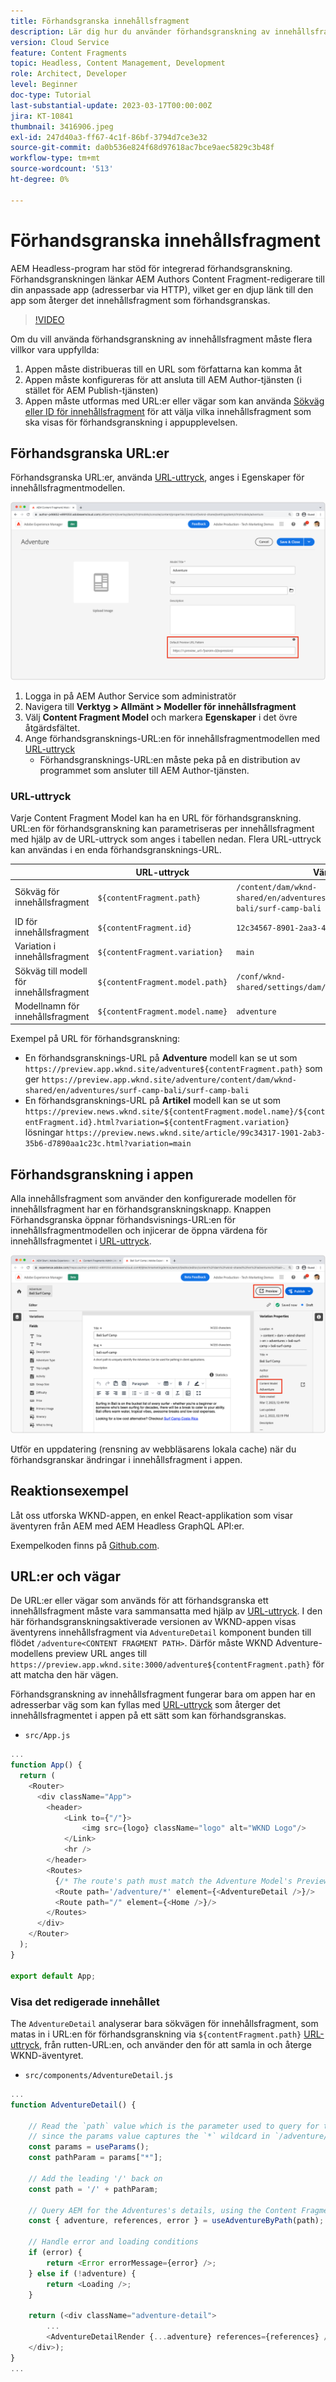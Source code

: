 ```yaml
---
title: Förhandsgranska innehållsfragment
description: Lär dig hur du använder förhandsgranskning av innehållsfragment för alla författare för att snabbt se hur innehållsändringar påverkar AEM Headless-upplevelser.
version: Cloud Service
feature: Content Fragments
topic: Headless, Content Management, Development
role: Architect, Developer
level: Beginner
doc-type: Tutorial
last-substantial-update: 2023-03-17T00:00:00Z
jira: KT-10841
thumbnail: 3416906.jpeg
exl-id: 247d40a3-ff67-4c1f-86bf-3794d7ce3e32
source-git-commit: da0b536e824f68d97618ac7bce9aec5829c3b48f
workflow-type: tm+mt
source-wordcount: '513'
ht-degree: 0%

---
```


# Förhandsgranska innehållsfragment

AEM Headless-program har stöd för integrerad förhandsgranskning. Förhandsgranskningen länkar AEM Authors Content Fragment-redigerare till din anpassade app (adresserbar via HTTP), vilket ger en djup länk till den app som återger det innehållsfragment som förhandsgranskas.

>[!VIDEO](https://video.tv.adobe.com/v/3416906?quality=12&learn=on)

Om du vill använda förhandsgranskning av innehållsfragment måste flera villkor vara uppfyllda:

1. Appen måste distribueras till en URL som författarna kan komma åt
1. Appen måste konfigureras för att ansluta till AEM Author-tjänsten (i stället för AEM Publish-tjänsten)
1. Appen måste utformas med URL:er eller vägar som kan använda [Sökväg eller ID för innehållsfragment](#url-expressions) för att välja vilka innehållsfragment som ska visas för förhandsgranskning i appupplevelsen.

## Förhandsgranska URL:er

Förhandsgranska URL:er, använda [URL-uttryck](#url-expressions), anges i Egenskaper för innehållsfragmentmodellen.

![URL för förhandsgranskning av innehållsfragmentmodell](./assets/preview/cf-model-preview-url.png)

1. Logga in på AEM Author Service som administratör
1. Navigera till __Verktyg > Allmänt > Modeller för innehållsfragment__
1. Välj __Content Fragment Model__ och markera __Egenskaper__ i det övre åtgärdsfältet.
1. Ange förhandsgransknings-URL:en för innehållsfragmentmodellen med [URL-uttryck](#url-expressions)
   + Förhandsgransknings-URL:en måste peka på en distribution av programmet som ansluter till AEM Author-tjänsten.

### URL-uttryck

Varje Content Fragment Model kan ha en URL för förhandsgranskning. URL:en för förhandsgranskning kan parametriseras per innehållsfragment med hjälp av de URL-uttryck som anges i tabellen nedan. Flera URL-uttryck kan användas i en enda förhandsgransknings-URL.

|  | URL-uttryck | Värde |
| --------------------------------------- | ----------------------------------- | ----------- |
| Sökväg för innehållsfragment | `${contentFragment.path}` | `/content/dam/wknd-shared/en/adventures/surf-camp-bali/surf-camp-bali` |
| ID för innehållsfragment | `${contentFragment.id}` | `12c34567-8901-2aa3-45b6-d7890aa1c23c` |
| Variation i innehållsfragment | `${contentFragment.variation}` | `main` |
| Sökväg till modell för innehållsfragment | `${contentFragment.model.path}` | `/conf/wknd-shared/settings/dam/cfm/models/adventure` |
| Modellnamn för innehållsfragment | `${contentFragment.model.name}` | `adventure` |

Exempel på URL för förhandsgranskning:

+ En förhandsgransknings-URL på __Adventure__ modell kan se ut som `https://preview.app.wknd.site/adventure${contentFragment.path}` som ger `https://preview.app.wknd.site/adventure/content/dam/wknd-shared/en/adventures/surf-camp-bali/surf-camp-bali`
+ En förhandsgransknings-URL på __Artikel__ modell kan se ut som `https://preview.news.wknd.site/${contentFragment.model.name}/${contentFragment.id}.html?variation=${contentFragment.variation}` lösningar `https://preview.news.wknd.site/article/99c34317-1901-2ab3-35b6-d7890aa1c23c.html?variation=main`

## Förhandsgranskning i appen

Alla innehållsfragment som använder den konfigurerade modellen för innehållsfragment har en förhandsgranskningsknapp. Knappen Förhandsgranska öppnar förhandsvisnings-URL:en för innehållsfragmentmodellen och injicerar de öppna värdena för innehållsfragmentet i [URL-uttryck](#url-expressions).

![Knappen Förhandsgranska](./assets/preview/preview-button.png)

Utför en uppdatering (rensning av webbläsarens lokala cache) när du förhandsgranskar ändringar i innehållsfragment i appen.

## Reaktionsexempel

Låt oss utforska WKND-appen, en enkel React-applikation som visar äventyren från AEM med AEM Headless GraphQL API:er.

Exempelkoden finns på [Github.com](https://github.com/adobe/aem-guides-wknd-graphql/tree/main/preview-tutorial).

## URL:er och vägar

De URL:er eller vägar som används för att förhandsgranska ett innehållsfragment måste vara sammansatta med hjälp av [URL-uttryck](#url-expressions). I den här förhandsgranskningsaktiverade versionen av WKND-appen visas äventyrens innehållsfragment via `AdventureDetail` komponent bunden till flödet `/adventure<CONTENT FRAGMENT PATH>`. Därför måste WKND Adventure-modellens preview URL anges till `https://preview.app.wknd.site:3000/adventure${contentFragment.path}` för att matcha den här vägen.

Förhandsgranskning av innehållsfragment fungerar bara om appen har en adresserbar väg som kan fyllas med [URL-uttryck](#url-expressions) som återger det innehållsfragmentet i appen på ett sätt som kan förhandsgranskas.

+ `src/App.js`

```javascript
...
function App() {
  return (
    <Router>
      <div className="App">
        <header>
            <Link to={"/"}>
                <img src={logo} className="logo" alt="WKND Logo"/>
            </Link>        
            <hr />
        </header>
        <Routes>
          {/* The route's path must match the Adventure Model's Preview URL expression. In React since the path has `/` you must use wildcards to match instead of the usual `:path` */}
          <Route path='/adventure/*' element={<AdventureDetail />}/>
          <Route path="/" element={<Home />}/>
        </Routes>
      </div>
    </Router>
  );
}

export default App;
```

### Visa det redigerade innehållet

The `AdventureDetail` analyserar bara sökvägen för innehållsfragment, som matas in i URL:en för förhandsgranskning via `${contentFragment.path}` [URL-uttryck](#url-expressions), från rutten-URL:en, och använder den för att samla in och återge WKND-äventyret.

+ `src/components/AdventureDetail.js`

```javascript
...
function AdventureDetail() {

    // Read the `path` value which is the parameter used to query for the adventure's details
    // since the params value captures the `*` wildcard in `/adventure/*`, or everything after the first `/` in the Content Fragment path.
    const params = useParams();
    const pathParam = params["*"];

    // Add the leading '/' back on 
    const path = '/' + pathParam;
    
    // Query AEM for the Adventures's details, using the Content Fragment's `path`
    const { adventure, references, error } = useAdventureByPath(path);

    // Handle error and loading conditions
    if (error) {
        return <Error errorMessage={error} />;
    } else if (!adventure) {
        return <Loading />;
    }

    return (<div className="adventure-detail">
        ...
        <AdventureDetailRender {...adventure} references={references} />
    </div>);
}
...
```
